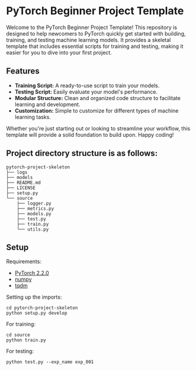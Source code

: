 # PyTorch Beginner Project Template

Welcome to the PyTorch Beginner Project Template! This repository is designed to help newcomers to PyTorch quickly get started with building, training, and testing machine learning models. It provides a skeletal template that includes essential scripts for training and testing, making it easier for you to dive into your first project.

## Features

- **Training Script:** A ready-to-use script to train your models.
- **Testing Script:** Easily evaluate your model's performance.
- **Modular Structure:** Clean and organized code structure to facilitate learning and development.
- **Customization:** Simple to customize for different types of machine learning tasks.

Whether you're just starting out or looking to streamline your workflow, this template will provide a solid foundation to build upon. Happy coding!

## Project directory structure is as follows:

```{md}
pytorch-project-skeleton
├── logs
├── models
├── README.md
├── LICENSE
├── setup.py
└── source
    ├── logger.py
    ├── metrics.py
    ├── models.py
    ├── test.py
    ├── train.py
    └── utils.py
```

## Setup

Requirements:

- [PyTorch 2.2.0](https://pytorch.org/)
- [numpy](https://github.com/numpy/numpy)
- [tqdm](https://github.com/tqdm/tqdm) 

Setting up the imports:

```{bash}
cd pytorch-project-skeleton
python setup.py develop
```

For training:
```{bash}
cd source
python train.py
```

For testing:
```{bash}
python test.py --exp_name exp_001
```